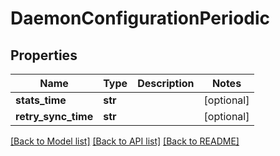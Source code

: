 # DaemonConfigurationPeriodic

## Properties
Name | Type | Description | Notes
------------ | ------------- | ------------- | -------------
**stats_time** | **str** |  | [optional] 
**retry_sync_time** | **str** |  | [optional] 

[[Back to Model list]](../README.md#documentation-for-models) [[Back to API list]](../README.md#documentation-for-api-endpoints) [[Back to README]](../README.md)


